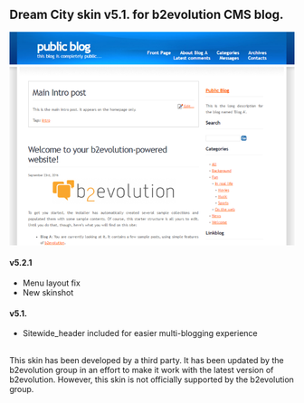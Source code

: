 ## Dream City skin v5.1. for b2evolution CMS blog.

<img src="skinshot.png"/>

#### v5.2.1

- Menu layout fix
- New skinshot

#### v5.1.

- Sitewide_header included for easier multi-blogging experience

<br/>
This skin has been developed by a third party. It has been updated by the b2evolution group in an effort to make it work with the latest version of b2evolution. However, this skin is not officially supported by the b2evolution group.
